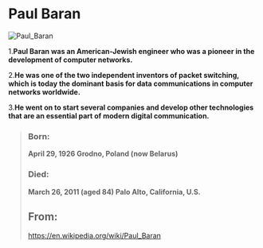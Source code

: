 # Paul Baran 
>
  ![Paul_Baran](https://github.com/user-attachments/assets/b214a9c8-da97-40e8-9342-76e27ac7d499)
>
1.**Paul Baran was an American-Jewish engineer who was a pioneer in the development of computer networks.**
> 
2.**He was one of the two independent inventors of packet switching, which is today the dominant basis for data communications in computer networks worldwide.**
>
3.**He went on to start several companies and develop other technologies that are an essential part of modern digital communication.**
> ### Born:
> 	**April 29, 1926
Grodno, Poland
(now Belarus)**
> ### Died:
> **March 26, 2011 (aged 84)
Palo Alto, California, U.S.**
> ## From:
> https://en.wikipedia.org/wiki/Paul_Baran

